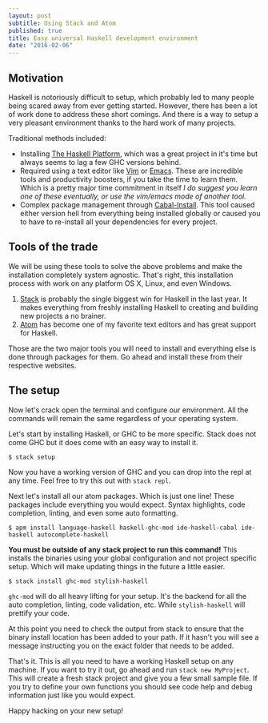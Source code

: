 ```yaml
---
layout: post
subtitle: Using Stack and Atom
published: true
title: Easy universal Haskell development environment
date: "2016-02-06"
---
```





## Motivation
Haskell is notoriously difficult to setup, which probably led to many people being scared away from ever getting started. However, there has been a lot of work done to address these short comings. And there is a way to setup a very pleasant environment thanks to the hard work of many projects.

Traditional methods included:

* Installing [The Haskell Platform](https://www.haskell.org/platform/), which was a great project in it's time but always seems to lag a few GHC versions behind.
* Required using a text editor like [Vim](http://www.vim.org/) or [Emacs](https://www.gnu.org/software/emacs/). These are incredible tools and productivity boosters, if you take the time to learn them. Which is a pretty major time commitment in itself *I do suggest you learn one of these eventually, or use the vim/emacs mode of another tool.*
* Complex package management through [Cabal-Install](https://wiki.haskell.org/Cabal-Install). This tool caused either version hell from everything being installed globally or caused you to have to re-install all your dependencies for every project.

## Tools of the trade
We will be using these tools to solve the above problems and make the installation completely system agnostic. That's right, this installation process with work on any platform OS X, Linux, and even Windows.

1. [Stack](http://docs.haskellstack.org/) is probably the single biggest win for Haskell in the last year. It makes everything from freshly installing Haskell to creating and building new projects a no brainer.
2. [Atom](https://atom.io/) has become one of my favorite text editors and has great support for Haskell.

Those are the two major tools you will need to install and everything else is done through packages for them. Go ahead and install these from their respective websites.

## The setup
Now let's crack open the terminal and configure our environment. All the commands will remain the same regardless of your operating system. 

Let's start by installing Haskell, or GHC to be more specific. Stack does not come GHC but it does come with an easy way to install it.

```
$ stack setup
```
Now you have a working version of GHC and you can drop into the repl at any time. Feel free to try this out with `stack repl`. 

Next let's install all our atom packages. Which is just one line! These packages include everything you would expect. Syntax highlights, code completion, linting, and even some auto formatting.

```
$ apm install language-haskell haskell-ghc-mod ide-haskell-cabal ide-haskell autocomplete-haskell
```

**You must be outside of any stack project to run this command!** This installs the binaries using your global configuration and not project specific setup. Which will make updating things in the future a little easier.

```
$ stack install ghc-mod stylish-haskell
```

`ghc-mod` will do all heavy lifting for your setup. It's the backend for all the auto completion, linting, code validation, etc. While `stylish-haskell` will prettify your code. 

At this point you need to check the output from stack to ensure that the binary install location has been added to your path. If it hasn't you will see a message instructing you on the exact folder that needs to be added.

That's it. This is all you need to have a working Haskell setup on any machine. If you want to try it out, go ahead and run `stack new MyProject`. This will create a fresh stack project and give you a few small sample file. If you try to define your own functions you should see code help and debug information just like you would expect.


Happy hacking on your new setup!
